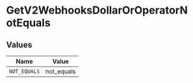 # GetV2WebhooksDollarOrOperatorNotEquals


## Values

| Name         | Value        |
| ------------ | ------------ |
| `NOT_EQUALS` | not_equals   |